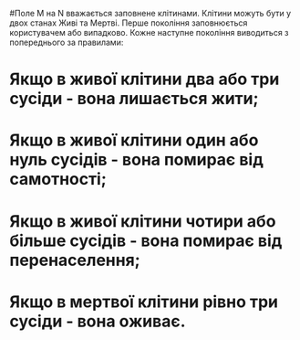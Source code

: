 #Поле M на N вважається заповнене клітинами. Клітини можуть бути у двох станах Живі та Мертві. Перше покоління заповнюється користувачем або випадково. Кожне наступне покоління виводиться з попереднього за правилами:
#
 #   Якщо в живої клітини два або три сусіди - вона лишається жити;
 #  Якщо в живої клітини один або нуль сусідів - вона помирає від самотності;
  #  Якщо в живої клітини чотири або більше сусідів - вона помирає від перенаселення;
   # Якщо в мертвої клітини рівно три сусіди - вона оживає.

